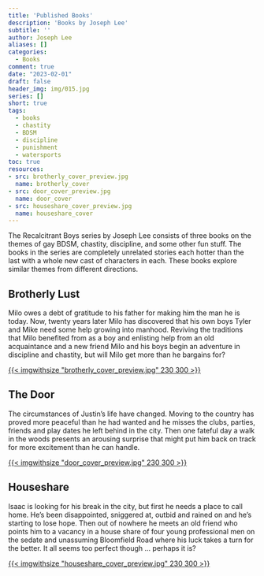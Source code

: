 ```yaml
---
title: 'Published Books'
description: 'Books by Joseph Lee'
subtitle: ''
author: Joseph Lee
aliases: []
categories:
  - Books
comment: true
date: "2023-02-01"
draft: false
header_img: img/015.jpg
series: []
short: true
tags:
  - books
  - chastity
  - BDSM
  - discipline
  - punishment
  - watersports
toc: true
resources:
- src: brotherly_cover_preview.jpg
  name: brotherly_cover
- src: door_cover_preview.jpg
  name: door_cover
- src: houseshare_cover_preview.jpg
  name: houseshare_cover
---
```


The Recalcitrant Boys series by Joseph Lee consists of three books on the themes of gay BDSM, chastity, discipline, and some other fun stuff. The books in the series are completely unrelated stories each hotter than the last with a whole new cast of characters in each. These books explore similar themes from different directions.

<!--more-->

## Brotherly Lust

Milo owes a debt of gratitude to his father for making him the man he is today. Now, twenty years later Milo has discovered that his own boys Tyler and Mike need some help growing into manhood. Reviving the traditions that Milo benefited from as a boy and enlisting help from an old acquaintance and a new friend Milo and his boys begin an adventure in discipline and chastity, but will Milo get more than he bargains for?

[{{< imgwithsize "brotherly_cover_preview.jpg" 230 300 >}}](https://read.amazon.com/kp/embed?asin=B0BWFGTMX4&preview=newtab&linkCode=kpe&ref_=cm_sw_r_kb_dp_D48H7WZ930KZHP49J9GH&tag=josephlee090-20)

## The Door

The circumstances of Justin’s life have changed. Moving to the country has proved more peaceful than he had wanted and he misses the clubs, parties, friends and play dates he left behind in the city. Then one fateful day a walk in the woods presents an arousing surprise that might put him back on track for more excitement than he can handle.

[{{< imgwithsize "door_cover_preview.jpg" 230 300 >}}](https://read.amazon.co.uk/kp/embed?asin=B0BWFQPYB6&preview=newtab&linkCode=kpe&ref_=cm_sw_r_kb_dp_W6X7P519BMD3QGX3PFBF&tag=josephlee090-20)

## Houseshare


Isaac is looking for his break in the city, but first he needs a place to call home. He’s been disappointed, sniggered at, outbid and rained on and he’s starting to lose hope. Then out of nowhere he meets an old friend who points him to a vacancy in a house share of four young professional men on the sedate and unassuming Bloomfield Road where his luck takes a turn for the better. It all seems too perfect though ... perhaps it is?

[{{< imgwithsize "houseshare_cover_preview.jpg" 230 300 >}}](https://www.amazon.com/dp/B0BWBRTGSX?&linkCode=ll1&tag=josephlee090-20&linkId=7a580ab1324a6de7dbbd4b2486369160&language=en_US&ref_=as_li_ss_tl)
